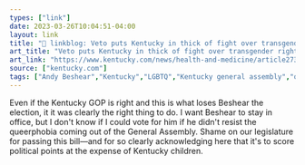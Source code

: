 ```yaml
---
types: ["link"]
date: 2023-03-26T10:04:51-04:00
layout: link
title: "🔗 linkblog: Veto puts Kentucky in thick of fight over transgender rights | Lexington Herald Leader'"
art_title: "Veto puts Kentucky in thick of fight over transgender rights | Lexington Herald Leader"
art_link: "https://www.kentucky.com/news/health-and-medicine/article273609760.html"
source: ["kentucky.com"]
tags: ["Andy Beshear","Kentucky","LGBTQ","Kentucky general assembly","queerphobia"]
---
```

Even if the Kentucky GOP is right and this is what loses Beshear the election, it it was clearly the right thing to do. I want Beshear to stay in office, but I don't know if I could vote for him if he didn't resist the queerphobia coming out of the General Assembly. Shame on our legislature for passing this bill—and for so clearly acknowledging here that it's to score political points at the expense of Kentucky children.  
 
